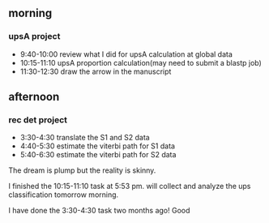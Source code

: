 ## morning 
### upsA project
- 9:40-10:00 review what I did for upsA calculation at global data
- 10:15-11:10 upsA proportion calculation(may need to submit a blastp job) 
- 11:30-12:30 draw the arrow in the manuscript

## afternoon 
### rec det project
- 3:30-4:30 translate the S1 and S2 data
- 4:40-5:30 estimate the viterbi path for S1 data
- 5:40-6:30 estimate the viterbi path for S2 data 



The dream is plump but the reality is skinny.

I finished the 10:15-11:10 task at 5:53 pm. will collect and analyze the ups classification tomorrow morning.

I have done the 3:30-4:30 task two months ago! Good

